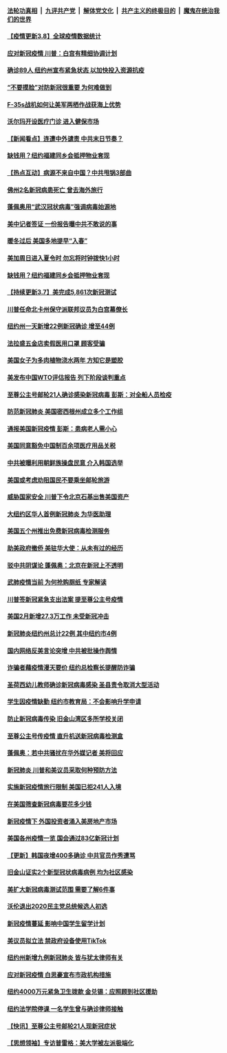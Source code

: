 ####  [法轮功真相](../../../../basic/blob/master/README.md?t=03090640) &nbsp;|&nbsp; [九评共产党](../../../../9ping.md/blob/master/README.md?t=03090640) &nbsp;|&nbsp; [解体党文化](../../../../jtdwh.md/blob/master/README.md?t=03090640)  &nbsp;|&nbsp; [共产主义的终极目的](../../../../gczydzjmd.md/blob/master/README.md?t=03090640) &nbsp;|&nbsp; [魔鬼在统治我们的世界](../../../../mgztzwmdsj.md/blob/master/README.md?t=03090640) 

#### [【疫情更新3.8】全球疫情数据统计](../pages/nsc412/n11923562.md?t=03090640) 

#### [应对新冠疫情 川普：白宫有精细协调计划](../pages/nsc412/n11925128.md?t=03090640) 

#### [确诊89人  纽约州宣布紧急状态  以加快投入资源抗疫](../pages/nsc412/n11925077.md?t=03090640) 

#### [“不要摸脸”对防新冠很重要 为何难做到](../pages/nsc412/n11916113.md?t=03090640) 

#### [F-35s战机如何让美军两栖作战获海上优势](../pages/nsc412/n11896520.md?t=03090640) 

#### [沃尔玛开设医疗门诊 进入健保市场](../pages/nsc412/n11923534.md?t=03090640) 

#### [【新闻看点】连遭中外谴责 中共末日节奏？](../pages/nsc412/n11923402.md?t=03090640) 

#### [缺钱用？纽约福建同乡会抵押物业套现](../pages/nsc412/n11923090.md?t=03090640) 

#### [【热点互动】病源不来自中国？中共甩锅3部曲](../pages/nsc412/n11923404.md?t=03090640) 

#### [佛州2名新冠病患死亡 曾去海外旅行](../pages/nsc412/n11923309.md?t=03090640) 

#### [蓬佩奥用“武汉冠状病毒”强调病毒始源地](../pages/nsc412/n11923252.md?t=03090640) 

#### [美中记者签证 一份报告曝中共不敢说的事](../pages/nsc412/n11923242.md?t=03090640) 

#### [暖冬过后 美国多地提早“入春”](../pages/nsc412/n11923232.md?t=03090640) 

#### [美加周日进入夏令时 勿忘将时钟拨快1小时](../pages/nsc412/n11923222.md?t=03090640) 

#### [缺钱用？纽约福建同乡会抵押物业套现](../pages/nsc412/n11921870.md?t=03090640) 

#### [【持续更新3.7】美完成5,861次新冠测试](../pages/nsc412/n11921647.md?t=03090640) 

#### [川普任命北卡州保守派联邦议员为白宫幕僚长](../pages/nsc412/n11922507.md?t=03090640) 

#### [纽约州一天新增22例新冠确诊  增至44例](../pages/nsc412/n11922043.md?t=03090640) 

#### [法拉盛五金店卖假医用口罩  顾客受骗](../pages/nsc412/n11922036.md?t=03090640) 

#### [美国女子为多肉植物浇水两年 方知它是塑胶](../pages/nsc412/n11921742.md?t=03090640) 

#### [美发布中国WTO评估报告 列下阶段谈判重点](../pages/nsc412/n11921572.md?t=03090640) 

#### [至尊公主号邮轮21人确诊感染新冠病毒   彭斯：对全船人员检疫](../pages/nsc412/n11921909.md?t=03090640) 

#### [防范新冠肺炎 美国密西根州成立多个工作组](../pages/nsc412/n11921740.md?t=03090640) 

#### [通报美国新冠疫情 彭斯：患病老人需小心](../pages/nsc412/n11921714.md?t=03090640) 

#### [美国同意豁免中国制百余项医疗用品关税](../pages/nsc412/n11921400.md?t=03090640) 

#### [中共被曝利用朝鲜族操盘民意 介入韩国选举](../pages/nsc412/n11921006.md?t=03090640) 

#### [美国或考虑劝阻国民不要乘坐邮轮旅游](../pages/nsc412/n11921247.md?t=03090640) 

#### [威胁国家安全 川普下令北京石基出售美国资产](../pages/nsc412/n11921036.md?t=03090640) 

#### [大纽约区华人首例新冠肺炎  为华医助理](../pages/nsc412/n11921110.md?t=03090640) 

#### [美国五个州推出免费新冠病毒检测服务](../pages/nsc412/n11921001.md?t=03090640) 

#### [助美政府撤侨 美驻华大使：从未有过的经历](../pages/nsc412/n11920832.md?t=03090640) 

#### [驳中共阴谋论 蓬佩奥：北京在新冠上不透明](../pages/nsc412/n11920846.md?t=03090640) 

#### [武肺疫情当前 为何抢购厕纸 专家解读](../pages/nsc412/n11920844.md?t=03090640) 

#### [川普签新冠紧急支出法案 提至尊公主号疫情](../pages/nsc412/n11920654.md?t=03090640) 

#### [美国2月新增27.3万工作 未受新冠冲击](../pages/nsc412/n11920460.md?t=03090640) 

#### [新冠肺炎纽约州总计22例  其中纽约市4例](../pages/nsc412/n11919291.md?t=03090640) 

#### [国内网络反美言论突增 中共被批操作舆情](../pages/nsc412/n11919024.md?t=03090640) 

#### [诈骗者藉疫情漫天要价  纽约总检察长提醒防诈骗](../pages/nsc412/n11919284.md?t=03090640) 

#### [圣荷西幼儿教师确诊新冠病毒感染  圣县责令取消大型活动](../pages/nsc412/n11919383.md?t=03090640) 

#### [学生因疫情缺勤  纽约市教育局：不会影响升学申请](../pages/nsc412/n11919278.md?t=03090640) 

#### [防止新冠病毒传染   旧金山湾区多所学校关闭](../pages/nsc412/n11919366.md?t=03090640) 

#### [至尊公主号传疫情  直升机送新冠病毒检测盒](../pages/nsc412/n11919347.md?t=03090640) 

#### [蓬佩奥：若中共骚扰在华外媒记者 美将回应](../pages/nsc412/n11918836.md?t=03090640) 

#### [新冠肺炎 川普和美议员采取何种预防方法](../pages/nsc412/n11918395.md?t=03090640) 

#### [实施新冠疫情旅行限制 美国已拒241人入境](../pages/nsc412/n11918515.md?t=03090640) 

#### [在美国筛查新冠病毒要花多少钱](../pages/nsc412/n11918422.md?t=03090640) 

#### [新冠疫情下 外国投资者涌入美房地产市场](../pages/nsc412/n11918415.md?t=03090640) 

#### [美国各州疫情一览 国会通过83亿新冠计划](../pages/nsc412/n11918191.md?t=03090640) 

#### [【更新】韩国夜增400多确诊 中共官员作秀遭骂](../pages/nsc412/n11890652.md?t=03090640) 

#### [旧金山证实2个新型冠状病毒病例 均为社区感染](../pages/nsc412/n11918219.md?t=03090640) 

#### [美扩大新冠病毒测试范围 需要了解6件事](../pages/nsc412/n11917886.md?t=03090640) 

#### [沃伦退出2020民主党总统候选人初选](../pages/nsc412/n11917882.md?t=03090640) 

#### [新冠疫情蔓延 影响中国学生留学计划](../pages/nsc412/n11917952.md?t=03090640) 

#### [美议员拟立法 禁政府设备使用TikTok](../pages/nsc412/n11917577.md?t=03090640) 

#### [纽约州新增九例新冠肺炎 皆与犹太律师有关](../pages/nsc412/n11916367.md?t=03090640) 

#### [应对新冠疫情 白思豪宣布市政机构措施](../pages/nsc412/n11916356.md?t=03090640) 

#### [纽约4000万元紧急卫生拨款  金兑锡：应照顾到社区援助](../pages/nsc412/n11916337.md?t=03090640) 

#### [纽约法学院停课  一名学生曾与确诊律师接触](../pages/nsc412/n11916340.md?t=03090640) 

#### [【快讯】至尊公主号邮轮21人现新冠症状](../pages/nsc412/n11915968.md?t=03090640) 

#### [【思想领袖】专访普雷格：美大学被左派极端化](../pages/nsc412/n11811116.md?t=03090640) 

